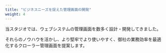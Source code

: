 ```yaml
---
title: "ビジネスニーズを捉えた管理画面の開発"
weight: 4
---
```


当スタジオでは、ウェブシステムの管理画面を数多く設計・開発してきました。

それらのノウハウを活かし、より堅牢でより使いやすく、御社の業務効率を最適化するクローラー管理画面を提案します。